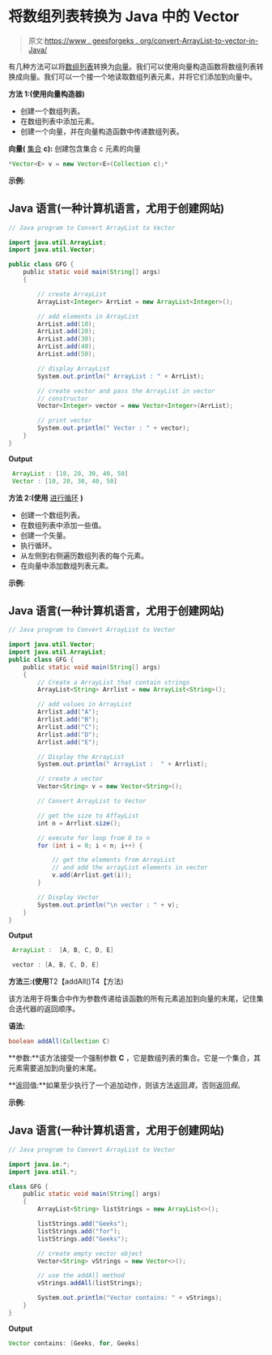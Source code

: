 # 将数组列表转换为 Java 中的 Vector

> 原文:[https://www . geesforgeks . org/convert-ArrayList-to-vector-in-Java/](https://www.geeksforgeeks.org/convert-arraylist-to-vector-in-java/)

有几种方法可以将[数组列表](https://www.geeksforgeeks.org/arraylist-in-java/)转换为[向量](https://www.geeksforgeeks.org/java-util-vector-class-java/)。我们可以使用向量构造函数将数组列表转换成向量。我们可以一个接一个地读取数组列表元素，并将它们添加到向量中。

**方法 1:(使用向量构造器)**

*   创建一个数组列表。
*   在数组列表中添加元素。
*   创建一个向量，并在向量构造函数中传递数组列表。

**向量(** [集合](https://www.geeksforgeeks.org/collection-interface-in-java-with-examples/) **c):** 创建包含集合 c 元素的向量

```java
*Vector<E> v = new Vector<E>(Collection c);*
```

**示例:**

## Java 语言(一种计算机语言，尤用于创建网站)

```java
// Java program to Convert ArrayList to Vector

import java.util.ArrayList;
import java.util.Vector;

public class GFG {
    public static void main(String[] args)
    {

        // create ArrayList
        ArrayList<Integer> ArrList = new ArrayList<Integer>();

        // add elements in ArrayList
        ArrList.add(10);
        ArrList.add(20);
        ArrList.add(30);
        ArrList.add(40);
        ArrList.add(50);

        // display ArrayList
        System.out.println(" ArrayList : " + ArrList);

        // create vector and pass the ArrayList in vector
        // constructor
        Vector<Integer> vector = new Vector<Integer>(ArrList);

        // print vector
        System.out.println(" Vector : " + vector);
    }
}
```

**Output**

```java
 ArrayList : [10, 20, 30, 40, 50]
 Vector : [10, 20, 30, 40, 50]
```

**方法 2:(使用** [进行循环](https://www.geeksforgeeks.org/java-for-loop-with-examples/) **)**

*   创建一个数组列表。
*   在数组列表中添加一些值。
*   创建一个矢量。
*   执行循环。
*   从左侧到右侧遍历数组列表的每个元素。
*   在向量中添加数组列表元素。

**示例:**

## Java 语言(一种计算机语言，尤用于创建网站)

```java
// Java program to Convert ArrayList to Vector

import java.util.Vector;
import java.util.ArrayList;
public class GFG {
    public static void main(String[] args)
    {
        // Create a ArrayList that contain strings
        ArrayList<String> Arrlist = new ArrayList<String>();

        // add values in ArrayList
        Arrlist.add("A");
        Arrlist.add("B");
        Arrlist.add("C");
        Arrlist.add("D");
        Arrlist.add("E");

        // Display the ArrayList
        System.out.println(" ArrayList :  " + Arrlist);

        // create a vector
        Vector<String> v = new Vector<String>();

        // Convert ArrayList to Vector

        // get the size to AffayList
        int n = Arrlist.size();

        // execute for loop from 0 to n
        for (int i = 0; i < n; i++) {

            // get the elements from ArrayList
            // and add the arrayList elements in vector
            v.add(Arrlist.get(i));
        }

        // Display Vector
        System.out.println("\n vector : " + v);
    }
}
```

**Output**

```java
 ArrayList :  [A, B, C, D, E]

 vector : [A, B, C, D, E]
```

**方法三:(使用**T2【addAll()T4【方法)

该方法用于将集合中作为参数传递给该函数的所有元素追加到向量的末尾，记住集合迭代器的返回顺序。

**语法:**

```java
boolean addAll(Collection C)
```

**参数:**该方法接受一个强制参数 **C** ，它是数组列表的集合。它是一个集合，其元素需要追加到向量的末尾。

**返回值:**如果至少执行了一个追加动作，则该方法返回*真*，否则返回*假*。

**示例:**

## Java 语言(一种计算机语言，尤用于创建网站)

```java
// Java program to Convert ArrayList to Vector

import java.io.*;
import java.util.*;

class GFG {
    public static void main(String[] args)
    {
        ArrayList<String> listStrings = new ArrayList<>();

        listStrings.add("Geeks");
        listStrings.add("for");
        listStrings.add("Geeks");

        // create empty vector object
        Vector<String> vStrings = new Vector<>();

        // use the addAll method
        vStrings.addAll(listStrings);

        System.out.println("Vector contains: " + vStrings);
    }
}
```

**Output**

```java
Vector contains: [Geeks, for, Geeks]
```